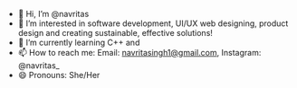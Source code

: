 - 👋 Hi, I’m @navritas
- 👀 I’m interested in software development, UI/UX web designing, product design and creating sustainable, effective solutions!
- 🌱 I’m currently learning C++ and 
- 📫 How to reach me: Email: navritasingh1@gmail.com, Instagram: @navritas_
- 😄 Pronouns: She/Her

<!---
navritas/navritas is a ✨ special ✨ repository because its `README.md` (this file) appears on your GitHub profile.
You can click the Preview link to take a look at your changes.
--->
